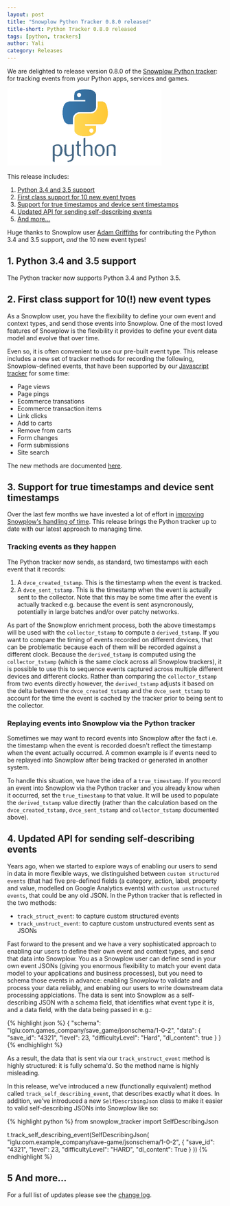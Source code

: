 ```yaml
---
layout: post
title: "Snowplow Python Tracker 0.8.0 released"
title-short: Python Tracker 0.8.0 released
tags: [python, trackers]
author: Yali
category: Releases
---
```


We are delighted to release version 0.8.0 of the [Snowplow Python tracker][python-tracker]: for tracking events from your Python apps, services and games.

![python-logo][python-logo]

This release includes:

1. [Python 3.4 and 3.5 support](/blog/2016/09/26/snowplow-python-tracker-0.8.0-released/#python-3.4-3.5-support)
2. [First class support for 10 new event types](/blog/2016/09/26/snowplow-python-tracker-0.8.0-released/#new-event-types)
3. [Support for true timestamps and device sent timestamps](/blog/2016/09/26/snowplow-python-tracker-0.8.0-released/#timestamps)
4. [Updated API for sending self-describing events](/blog/2016/09/26/snowplow-python-tracker-0.8.0-released/#self-describing-events)
5. [And more...](/blog/2016/09/26/snowplow-python-tracker-0.8.0-released/#more)

Huge thanks to Snowplow user [Adam Griffiths][adam-griffiths] for contributing the Python 3.4 and 3.5 support, *and* the 10 new event types!

<!--more-->

<h2 id="python-3.4-3.5-support">1. Python 3.4 and 3.5 support</h2>

The Python tracker now supports Python 3.4 and Python 3.5.

<h2 id="new-event-types">2. First class support for 10(!) new event types</h2>

As a Snowplow user, you have the flexibility to define your own event and context types, and send those events into Snowplow. One of the most loved features of Snowplow is the flexibility it provides to define your event data model and evolve that over time.

Even so, it is often convenient to use our pre-built event type. This release includes a new set of tracker methods for recording the following, Snowplow-defined events, that have been supported by our [Javascript tracker][javascript-tracker] for some time:

* Page views
* Page pings
* Ecommerce transations
* Ecommerce transaction items
* Link clicks
* Add to carts
* Remove from carts
* Form changes
* Form submissions
* Site search

The new methods are documented [here][python-event-tracking-methods].

<h2 id="timestamps">3. Support for true timestamps and device sent timestamps</h2>

Over the last few months we have invested a lot of effort in [improving Snowplow's handling of time][snowplow-time]. This release brings the Python tracker up to date with our latest approach to managing time.

### Tracking events as they happen

The Python tracker now sends, as standard, two timestamps with each event that it records:

1. A `dvce_created_tstamp`. This is the timestamp when the event is tracked.
2. A `dvce_sent_tstamp`. This is the timestamp when the event is actually sent to the collector. Note that this may be some time after the event is actually tracked e.g. because the event is sent asyncronously, potentially in large batches and/or over patchy networks.

As part of the Snowplow enrichment process, both the above timestamps will be used with the `collector_tstamp` to compute a `derived_tstamp`. If you want to compare the timing of events recorded on different devices, that can be problematic because each of them will be recorded against a different clock. Because the `derived_tstamp` is computed using the `collector_tstamp` (which is the same clock across all Snowplow trackers), it is possible to use this to sequence events captured across multiple different devices and different clocks. Rather than comparing the `collector_tstamp` from two events directly however, the `derived_tstamp` adjusts it based on the delta between the `dvce_created_tstamp` and the `dvce_sent_tstamp` to account for the time the event is cached by the tracker prior to being sent to the collector.

### Replaying events into Snowplow via the Python tracker

Sometimes we may want to record events into Snowplow after the fact i.e. the timestamp when the event is recorded doesn't reflect the timestamp when the event actually occurred. A common example is if events need to be replayed into Snowplow after being tracked or generated in another system.

To handle this situation, we have the idea of a `true_timestamp`. If you record an event into Snowplow via the Python tracker and you already know when it occurred, set the `true_timestamp` to that value. It will be used to populate the `derived_tstamp` value directly (rather than the calculation based on the `dvce_created_tstamp`, `dvce_sent_tstamp` and `collector_tstamp` documented above).

<h2 id="self-describing-events">4. Updated API for sending self-describing events</h2>

Years ago, when we started to explore ways of enabling our users to send in data in more flexible ways, we distinguished between `custom structured events` (that had five pre-defined fields (a category, action, label, property and value, modelled on Google Analytics events) with `custom unstructured events`, that could be any old JSON. In the Python tracker that is reflected in the two methods:

* `track_struct_event`: to capture custom structured events
* `track_unstruct_event`: to capture custom unstructured events sent as JSONs

Fast forward to the present and we have a very sophisticated approach to enabling our users to define their own event and context types, and send that data into Snowplow. You as a Snowplow user can define send in your own event JSONs (giving you enormous flexibility to match your event data model to your applications and business processes), but you need to schema those events in advance: enabling Snowplow to validate and process your data reliably, and enabling our users to write downstream data processing applciations. The data is sent into Snowplow as a self-describing JSON with a schema field, that identifies what event type it is, and a data field, with the data being passed in e.g.:

{% highlight json %}
{
	"schema": "iglu:com.games_company/save_game/jsonschema/1-0-2",
	"data": {
		"save_id": "4321",
		"level": 23,
		"difficultyLevel": "Hard",
		"dl_content": true
	}
}
{% endhighlight %}

As a result, the data that is sent via our `track_unstruct_event` method is highly structured: it is fully schema'd. So the method name is highly misleading.

In this release, we've introduced a new (functionally equivalent) method called `track_self_describing_event`, that describes exactly what it does. In addition, we've introduced a new `SelfDescribingJson` class to make it easier to valid self-describing JSONs into Snowplow like so:

{% highlight python %}
from snowplow_tracker import SelfDescribingJson

t.track_self_describing_event(SelfDescribingJson(
  "iglu:com.example_company/save-game/jsonschema/1-0-2",
  {
    "save_id": "4321",
    "level": 23,
    "difficultyLevel": "HARD",
    "dl_content": True
  }
))
{% endhighlight %}

<h2 id="more">5 And more...</h2>

For a full list of updates please see the [change log][change-log].

[python-tracker]: https://github.com/snowplow/snowplow-python-tracker
[javascript-tracker]: https://github.com/snowplow/snowplow-javascript-tracker
[python-logo]: /assets/img/blog/2016/09/python-logo.png
[adam-griffiths]: https://github.com/adamlwgriffiths
[python-event-tracking-methods]: https://github.com/snowplow/snowplow/wiki/Python-Tracker#events
[snowplow-time]: /blog/2015/09/15/improving-snowplows-understanding-of-time/
[change-log]: https://github.com/snowplow/snowplow-python-tracker/blob/master/CHANGES.txt
